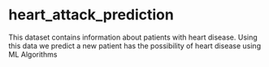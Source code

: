 # heart_attack_prediction
This dataset contains information about patients with heart disease. Using this data we predict a new patient has the possibility of heart disease using ML Algorithms

